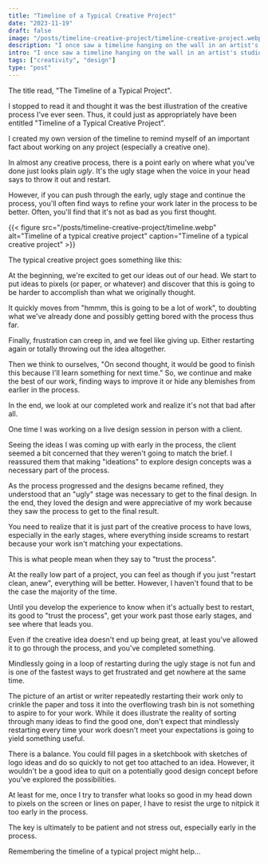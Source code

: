 ```yaml
---
title: "Timeline of a Typical Creative Project"
date: "2023-11-19"
draft: false
image: "/posts/timeline-creative-project/timeline-creative-project.webp"
description: "I once saw a timeline hanging on the wall in an artist's studio. The timeline was written in chalkboard fashion yet neatly framed as if to betray the importance of its message to the artist."
intro: "I once saw a timeline hanging on the wall in an artist's studio. The timeline was written in chalkboard fashion yet neatly framed as if to betray the importance of its message to the artist."
tags: ["creativity", "design"]
type: "post"
---
```


The title read, "The Timeline of a Typical Project". 

I stopped to read it and thought it was the best illustration of the creative process I've ever seen. Thus, it could just as appropriately have been entitled "Timeline of a Typical Creative Project".

I created my own version of the timeline to remind myself of an important fact about working on any project (especially a creative one).

In almost any creative process, there is a point early on where what you've done just looks plain *ugly*. It's the ugly stage when the voice in your head says to throw it out and restart. 

However, if you can push through the early, ugly stage and continue the process, you'll often find ways to refine your work later in the process to be better. Often, you'll find that it's not as bad as you first thought.

{{< figure src="/posts/timeline-creative-project/timeline.webp" alt="Timeline of a typical creative project" caption="Timeline of a typical creative project" >}}

The typical creative project goes something like this:

At the beginning, we're excited to get our ideas out of our head. We start to put ideas to pixels (or paper, or whatever) and discover that this is going to be harder to accomplish than what we originally thought. 

It quickly moves from "hmmm, this is going to be a lot of work", to doubting what we've already done and possibly getting bored with the process thus far. 

Finally, frustration can creep in, and we feel like giving up. Either restarting again or totally throwing out the idea altogether.

Then we think to ourselves, "On second thought, it would be good to finish this because I'll learn something for next time." So, we continue and make the best of our work, finding ways to improve it or hide any blemishes from earlier in the process.

In the end, we look at our completed work and realize it's not that bad after all.

One time I was working on a live design session in person with a client. 

Seeing the ideas I was coming up with early in the process, the client seemed a bit concerned that they weren't going to match the brief. I reassured them that making "ideations" to explore design concepts was a necessary part of the process. 

As the process progressed and the designs became refined, they understood that an "ugly" stage was necessary to get to the final design. In the end, they loved the design and were appreciative of my work because they saw the process to get to the final result.

You need to realize that it is just part of the creative process to have lows, especially in the early stages, where everything inside screams to restart because your work isn't matching your expectations.

This is what people mean when they say to "trust the process".

At the really low part of a project, you can feel as though if you just "restart clean, anew", everything will be better. However, I haven't found that to be the case the majority of the time. 

Until you develop the experience to know when it's actually best to restart, its good to "trust the process", get your work past those early stages, and see where that leads you.

Even if the creative idea doesn't end up being great, at least you've allowed it to go through the process, and you've completed something.

Mindlessly going in a loop of restarting during the ugly stage is not fun and is one of the fastest ways to get frustrated and get nowhere at the same time.

The picture of an artist or writer repeatedly restarting their work only to crinkle the paper and toss it into the overflowing trash bin is not something to aspire to for your work. While it does illustrate the reality of sorting through many ideas to find the good one, don't expect that mindlessly restarting every time your work doesn't meet your expectations is going to yield something useful. 

There is a balance. You could fill pages in a sketchbook with sketches of logo ideas and do so quickly to not get too attached to an idea. However, it wouldn't be a good idea to quit on a potentially good design concept before you've explored the possibilities.

At least for me, once I try to transfer what looks so good in my head down to pixels on the screen or lines on paper, I have to resist the urge to nitpick it too early in the process.

The key is ultimately to be patient and not stress out, especially early in the process. 

Remembering the timeline of a typical project might help...
